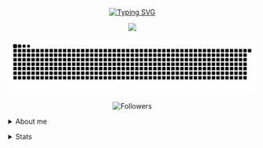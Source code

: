 <p align = "center">
	<a href="https://git.io/typing-svg"><img src="https://readme-typing-svg.demolab.com?font=Fira+Code&pause=1000&color=29F71F&background=000000&center=true&vCenter=true&width=435&lines=RdotA" alt="Typing SVG" /></a>
</p>

<p align = "center">
	<a href="https://u8views.com/github/IRdotAI"><img src="https://u8views.com/api/v1/github/profiles/71939466/views/day-week-month-total-count.svg"></a>
</p>

<p align = "center">
	<img src = "https://github.com/7oSkaaa/7oSkaaa/blob/output/github-contribution-grid-snake.svg?" alt = "Snake Game"/>
</p>

<p align = "center">
	<img src = "https://profile-counter.glitch.me/IRdotAI/count.svg" alt = "Followers"/>
</p>


<details>
  <summary>About me</summary>
  <p>
	  
<p align = "center">
	<a href="https://git.io/typing-svg"><img src="https://readme-typing-svg.demolab.com?font=Fira+Code&pause=1000&color=29F71F&background=000000&center=true&vCenter=true&width=435&lines=About+Me" alt="Typing SVG" /></a>
 </p>
 
```python
   class RdotA():
    
  def __init__(self):
    self.name = "UNKOWN";
    self.username = "RdotA";
    self.location = "Earth";
    self.guns.lol = "https://guns.lol/rdota";
    self.web = "https://taxhax.webflow.io/";
  
  def __str__(self):
    return self.name

if __name__ == '__main__':
    me = RdotA()
```
  </p>
</details>


</p>

</p>
<details>
  <summary>Stats</summary>
  <p>
	  
<p align = "center">
	<a href="https://git.io/typing-svg"><img src="https://readme-typing-svg.demolab.com?font=Fira+Code&pause=1000&color=29F71F&background=000000&center=true&vCenter=true&width=435&lines=My+Stats" alt="Typing SVG" /></a>

<p align = "center">
	<img src = "https://github-readme-stats.vercel.app/api?username=IRdotAI&include_all_commits=true&count_private=true&show_icons=true&line_height=20&title_color=7A7ADB&icon_color=2234AE&text_color=D3D3D3&bg_color=0,000000,130F40" alt = "Stats"/> 	<img src = "https://github-readme-stats.vercel.app/api/top-langs?username=IRdotAI&show_icons=true&line_height=20&title_color=7A7ADB&icon_color=2234AE&text_color=D3D3D3&bg_color=0,000000,130F40" alt = "Most Used Languages"/>
</p>
  </p>
</details>
